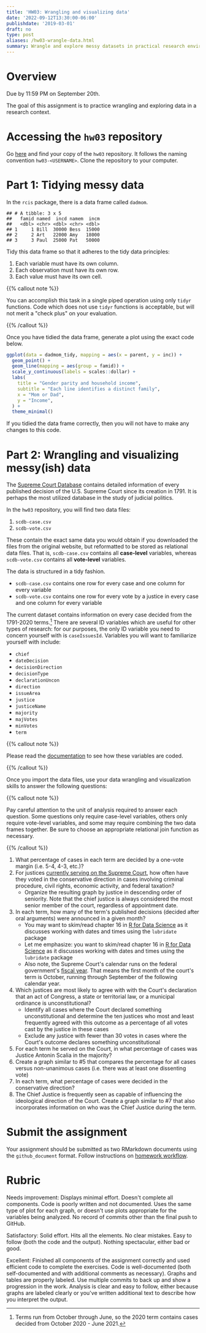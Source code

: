 ```yaml
---
title: 'HW03: Wrangling and visualizing data'
date: '2022-09-12T13:30:00-06:00'
publishdate: '2019-03-01'
draft: no
type: post
aliases: /hw03-wrangle-data.html
summary: Wrangle and explore messy datasets in practical research environments
---
```





# Overview

Due by 11:59 PM on September 20th.

The goal of this assignment is to practice wrangling and exploring data in a research context.

# Accessing the `hw03` repository

Go [here](https://github.coecis.cornell.edu/cis-fa22) and find your copy of the `hw03` repository. It follows the naming convention `hw03-<USERNAME>`. Clone the repository to your computer.

# Part 1: Tidying messy data

In the `rcis` package, there is a data frame called `dadmom`.


```
## # A tibble: 3 x 5
##   famid named  incd namem  incm
##   <dbl> <chr> <dbl> <chr> <dbl>
## 1     1 Bill  30000 Bess  15000
## 2     2 Art   22000 Amy   18000
## 3     3 Paul  25000 Pat   50000
```

Tidy this data frame so that it adheres to the tidy data principles:

1. Each variable must have its own column.
1. Each observation must have its own row.
1. Each value must have its own cell.

{{% callout note %}}

You can accomplish this task in a single piped operation using only `tidyr` functions. Code which does not use `tidyr` functions is acceptable, but will not merit a "check plus" on your evaluation.

{{% /callout %}}

Once you have tidied the data frame, generate a plot using the exact code below.

```r
ggplot(data = dadmom_tidy, mapping = aes(x = parent, y = inc)) +
  geom_point() +
  geom_line(mapping = aes(group = famid)) +
  scale_y_continuous(labels = scales::dollar) +
  labs(
    title = "Gender parity and household income",
    subtitle = "Each line identifies a distinct family",
    x = "Mom or Dad",
    y = "Income",
  ) +
  theme_minimal()
```

If you tidied the data frame correctly, then you will not have to make any changes to this code.

# Part 2: Wrangling and visualizing messy(ish) data

The [Supreme Court Database](http://scdb.wustl.edu/) contains detailed information of every published decision of the U.S. Supreme Court since its creation in 1791. It is perhaps the most utilized database in the study of judicial politics.

In the `hw03` repository, you will find two data files:

1. `scdb-case.csv`
1. `scdb-vote.csv`

These contain the exact same data you would obtain if you downloaded the files from the original website, but reformatted to be stored as relational data files. That is, `scdb-case.csv` contains all **case-level** variables, whereas `scdb-vote.csv` contains all **vote-level** variables.

The data is structured in a tidy fashion.

* `scdb-case.csv` contains one row for every case and one column for every variable
* `scdb-vote.csv` contains one row for every vote by a justice in every case and one column for every variable

The current dataset contains information on every case decided from the 1791-2020 terms.[^terms] There are several ID variables which are useful for other types of research: for our purposes, the only ID variable you need to concern yourself with is `caseIssuesId`. Variables you will want to familiarize yourself with include:

* `chief`
* `dateDecision`
* `decisionDirection`
* `decisionType`
* `declarationUncon`
* `direction`
* `issueArea`
* `justice`
* `justiceName`
* `majority`
* `majVotes`
* `minVotes`
* `term`

{{% callout note %}}

Please read the [documentation](http://scdb.wustl.edu/documentation.php) to see how these variables are coded.

{{% /callout %}}

Once you import the data files, use your data wrangling and visualization skills to answer the following questions:

{{% callout note %}}

Pay careful attention to the unit of analysis required to answer each question. Some questions only require case-level variables, others only require vote-level variables, and some may require combining the two data frames together. Be sure to choose an appropriate relational join function as necessary.

{{% /callout %}}

1. What percentage of cases in each term are decided by a one-vote margin (i.e. 5-4, 4-3, etc.)?
1. For justices [currently serving on the Supreme Court](https://www.supremecourt.gov/about/biographies.aspx), how often have they voted in the conservative direction in cases involving criminal procedure, civil rights, economic activity, and federal taxation?
    * Organize the resulting graph by justice in descending order of seniority. Note that the chief justice is always considered the most senior member of the court, regardless of appointment date.
1. In each term, how many of the term's published decisions (decided after oral arguments) were announced in a given month?
    * You may want to skim/read chapter 16 in [R for Data Science](http://r4ds.had.co.nz/dates-and-times.html) as it discusses working with dates and times using the `lubridate` package
    * Let me emphasize: you want to skim/read chapter 16 in [R for Data Science](http://r4ds.had.co.nz/dates-and-times.html) as it discusses working with dates and times using the `lubridate` package
    * Also note, the Supreme Court's calendar runs on the federal government's [fiscal year](https://en.wikipedia.org/wiki/Fiscal_year#Federal_government). That means the first month of the court's term is October, running through September of the following calendar year.
1. Which justices are most likely to agree with with the Court's declaration that an act of Congress, a state or territorial law, or a municipal ordinance is unconstitutional?
    * Identify all cases where the Court declared something unconstitutional and determine the ten justices who most and least frequently agreed with this outcome as a percentage of all votes cast by the justice in these cases
    * Exclude any justice with fewer than 30 votes in cases where the Court's outcome declares something unconstitutional
1. For each term he served on the Court, in what percentage of cases was Justice Antonin Scalia in the majority?
1. Create a graph similar to #5 that compares the percentage for all cases versus non-unanimous cases (i.e. there was at least one dissenting vote)
1. In each term, what percentage of cases were decided in the conservative direction?
1. The Chief Justice is frequently seen as capable of influencing the ideological direction of the Court. Create a graph similar to #7 that also incorporates information on who was the Chief Justice during the term.

# Submit the assignment

Your assignment should be submitted as two RMarkdown documents using the `github_document` format. Follow instructions on [homework workflow](/faq/homework-guidelines/#homework-workflow).

# Rubric

Needs improvement: Displays minimal effort. Doesn't complete all components. Code is poorly written and not documented. Uses the same type of plot for each graph, or doesn't use plots appropriate for the variables being analyzed. No record of commits other than the final push to GitHub.

Satisfactory: Solid effort. Hits all the elements. No clear mistakes. Easy to follow (both the code and the output). Nothing spectacular, either bad or good.

Excellent: Finished all components of the assignment correctly and used efficient code to complete the exercises. Code is well-documented (both self-documented and with additional comments as necessary). Graphs and tables are properly labeled. Use multiple commits to back up and show a progression in the work. Analysis is clear and easy to follow, either because graphs are labeled clearly or you've written additional text to describe how you interpret the output.

[^terms]: Terms run from October through June, so the 2020 term contains cases decided from October 2020 - June 2021.

